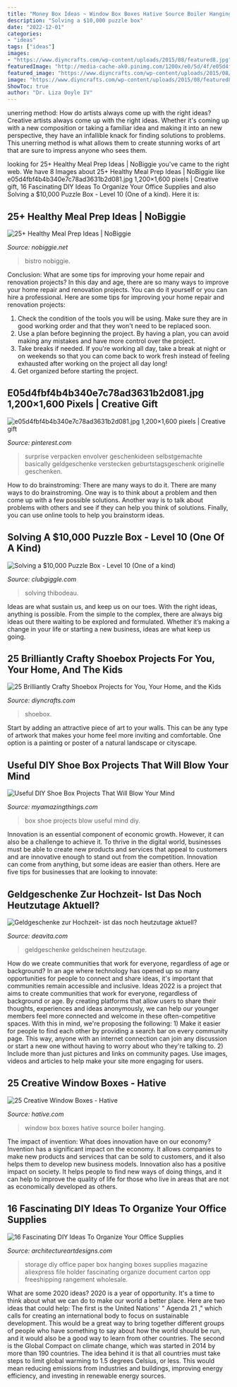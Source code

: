 ```yaml
---
title: "Money Box Ideas ~ Window Box Boxes Hative Source Boiler Hanging"
description: "Solving a $10,000 puzzle box"
date: "2022-12-01"
categories:
- "ideas"
tags: ["ideas"]
images:
- "https://www.diyncrafts.com/wp-content/uploads/2015/08/featured8.jpg"
featuredImage: "http://media-cache-ak0.pinimg.com/1200x/e0/5d/4f/e05d4fbf4b4b340e7c78ad3631b2d081.jpg"
featured_image: "https://www.diyncrafts.com/wp-content/uploads/2015/08/featured8.jpg"
image: "https://www.diyncrafts.com/wp-content/uploads/2015/08/featured8.jpg"
ShowToc: true
author: "Dr. Liza Doyle IV"
---
```



unerring method: How do artists always come up with the right ideas?
Creative artists always come up with the right ideas. Whether it's coming up with a new composition or taking a familiar idea and making it into an new perspective, they have an infallible knack for finding solutions to problems. This unerring method is what allows them to create stunning works of art that are sure to impress anyone who sees them.

	

		
looking for 25+ Healthy Meal Prep Ideas | NoBiggie you've came to the right web. We have 8 Images about 25+ Healthy Meal Prep Ideas | NoBiggie like e05d4fbf4b4b340e7c78ad3631b2d081.jpg 1,200×1,600 pixels | Creative gift, 16 Fascinating DIY Ideas To Organize Your Office Supplies and also Solving a $10,000 Puzzle Box - Level 10 (One of a kind). Here it is:
		
    
## 25+ Healthy Meal Prep Ideas | NoBiggie

<img loading=lazy src="https://www.nobiggie.net/wp-content/uploads/2017/05/thai-bistro-box.jpg" onerror="this.onerror=null;this.src='https://tse1.mm.bing.net/th?id=OIP.zDNv0w1Wrx1Kfj-wUjzJEAHaKX&amp;pid=15.1';" alt="25+ Healthy Meal Prep Ideas | NoBiggie">

_Source: nobiggie.net_

>bistro nobiggie. 

	

Conclusion: What are some tips for improving your home repair and renovation projects?
In this day and age, there are so many ways to improve your home repair and renovation projects. You can do it yourself or you can hire a professional. Here are some tips for improving your home repair and renovation projects: 
1. Check the condition of the tools you will be using. Make sure they are in good working order and that they won't need to be replaced soon. 
2. Use a plan before beginning the project. By having a plan, you can avoid making any mistakes and have more control over the project. 
3. Take breaks if needed. If you're working all day, take a break at night or on weekends so that you can come back to work fresh instead of feeling exhausted after working on the project all day long! 
4. Get organized before starting the project.

    
## E05d4fbf4b4b340e7c78ad3631b2d081.jpg 1,200×1,600 Pixels | Creative Gift

<img loading=lazy src="http://media-cache-ak0.pinimg.com/1200x/e0/5d/4f/e05d4fbf4b4b340e7c78ad3631b2d081.jpg" onerror="this.onerror=null;this.src='https://tse3.mm.bing.net/th?id=OIP.djD78dbmK0Ae4YdwtfN9HgHaJ4&amp;pid=15.1';" alt="e05d4fbf4b4b340e7c78ad3631b2d081.jpg 1,200×1,600 pixels | Creative gift">

_Source: pinterest.com_

>surprise verpacken envolver geschenkideen selbstgemachte basically geldgeschenke verstecken geburtstagsgeschenk originelle geschenken. 

	

How to do brainstroming: There are many ways to do it.
There are many ways to do brainstroming. One way is to think about a problem and then come up with a few possible solutions. Another way is to talk about problems with others and see if they can help you think of solutions. Finally, you can use online tools to help you brainstorm ideas.

    
## Solving A $10,000 Puzzle Box - Level 10 (One Of A Kind)

<img loading=lazy src="https://clubgiggle.com/wp-content/uploads/2020/01/solving-a-10000-puzzle-box-level.jpg" onerror="this.onerror=null;this.src='https://tse2.mm.bing.net/th?id=OIP.WN1I4k_X10s2ad38h-r99QHaEK&amp;pid=15.1';" alt="Solving a $10,000 Puzzle Box - Level 10 (One of a kind)">

_Source: clubgiggle.com_

>solving thibodeau. 

	

Ideas are what sustain us, and keep us on our toes. With the right ideas, anything is possible. From the simple to the complex, there are always big ideas out there waiting to be explored and formulated. Whether it’s making a change in your life or starting a new business, ideas are what keep us going.

    
## 25 Brilliantly Crafty Shoebox Projects For You, Your Home, And The Kids

<img loading=lazy src="https://www.diyncrafts.com/wp-content/uploads/2015/08/featured8.jpg" onerror="this.onerror=null;this.src='https://tse3.mm.bing.net/th?id=OIP.WJgaXvrTi-6ndls8XJ2eYAHaD4&amp;pid=15.1';" alt="25 Brilliantly Crafty Shoebox Projects for You, Your Home, and the Kids">

_Source: diyncrafts.com_

>shoebox. 

	

Start by adding an attractive piece of art to your walls. This can be any type of artwork that makes your home feel more inviting and comfortable. One option is a painting or poster of a natural landscape or cityscape.

    
## Useful DIY Shoe Box Projects That Will Blow Your Mind

<img loading=lazy src="http://myamazingthings.com/wp-content/uploads/2016/11/easter-treat-box-tutorial16.jpg" onerror="this.onerror=null;this.src='https://tse4.mm.bing.net/th?id=OIP.uHoQm0eOwhd4f8c_79BeGAHaIw&amp;pid=15.1';" alt="Useful DIY Shoe Box Projects That Will Blow Your Mind">

_Source: myamazingthings.com_

>box shoe projects blow useful mind diy. 

	

Innovation is an essential component of economic growth. However, it can also be a challenge to achieve it. To thrive in the digital world, businesses must be able to create new products and services that appeal to customers and are innovative enough to stand out from the competition. Innovation can come from anything, but some ideas are easier than others. Here are five tips for businesses that are looking to innovate:

    
## Geldgeschenke Zur Hochzeit- Ist Das Noch Heutzutage Aktuell?

<img loading=lazy src="https://deavita.com/wp-content/uploads/2015/02/einen-größeren-Baum-mit-Geldscheinen.jpg" onerror="this.onerror=null;this.src='https://tse1.mm.bing.net/th?id=OIP.LqMfBJMHoAp_Xh60kywPFAHaJ4&amp;pid=15.1';" alt="Geldgeschenke zur Hochzeit- ist das noch heutzutage aktuell?">

_Source: deavita.com_

>geldgeschenke geldscheinen heutzutage. 

	

How do we create communities that work for everyone, regardless of age or background?
In an age where technology has opened up so many opportunities for people to connect and share ideas, it's important that communities remain accessible and inclusive. Ideas 2022 is a project that aims to create communities that work for everyone, regardless of background or age. By creating platforms that allow users to share their thoughts, experiences and ideas anonymously, we can help our younger members feel more connected and welcome in these often-competitive spaces. With this in mind, we're proposing the following: 1) Make it easier for people to find each other by providing a search bar on every community page. This way, anyone with an internet connection can join any discussion or start a new one without having to worry about who they're talking to. 2) Include more than just pictures and links on community pages. Use images, videos and articles to help make your site more engaging for users.

    
## 25 Creative Window Boxes - Hative

<img loading=lazy src="https://hative.com/wp-content/uploads/2016/04/window-box/5-window-box-ideas.jpg" onerror="this.onerror=null;this.src='https://tse2.mm.bing.net/th?id=OIP.9I8QrYH3j2AJMmyxKHjI2wHaK1&amp;pid=15.1';" alt="25 Creative Window Boxes - Hative">

_Source: hative.com_

>window box boxes hative source boiler hanging. 

	

The impact of invention: What does innovation have on our economy?
Invention has a significant impact on the economy. It allows companies to make new products and services that can be sold to customers, and it also helps them to develop new business models. Innovation also has a positive impact on society. It helps people to find new ways of doing things, and it can help to improve the quality of life for those who live in areas that are not as economically developed as others.

    
## 16 Fascinating DIY Ideas To Organize Your Office Supplies

<img loading=lazy src="https://www.architectureartdesigns.com/wp-content/uploads/2015/11/1132-630x415.jpg" onerror="this.onerror=null;this.src='https://tse3.mm.bing.net/th?id=OIP.hvcMeWZsCTnxviRNXbEeywHaE4&amp;pid=15.1';" alt="16 Fascinating DIY Ideas To Organize Your Office Supplies">

_Source: architectureartdesigns.com_

>storage diy office paper box hanging boxes supplies magazine aliexpress file holder fascinating organize document carton opp freeshipping rangement wholesale. 

	

What are some 2020 ideas?
2020 is a year of opportunity. It's a time to think about what we can do to make our world a better place. Here are two ideas that could help: 
The first is the United Nations' " Agenda 21 ," which calls for creating an international body to focus on sustainable development. This would be a great way to bring together different groups of people who have something to say about how the world should be run, and it would also be a good way to learn from other countries. 
The second is the Global Compact on climate change, which was started in 2014 by more than 190 countries. The idea behind it is that all countries must take steps to limit global warming to 1.5 degrees Celsius, or less. This would mean reducing emissions from industries and buildings, improving energy efficiency, and investing in renewable energy sources.

